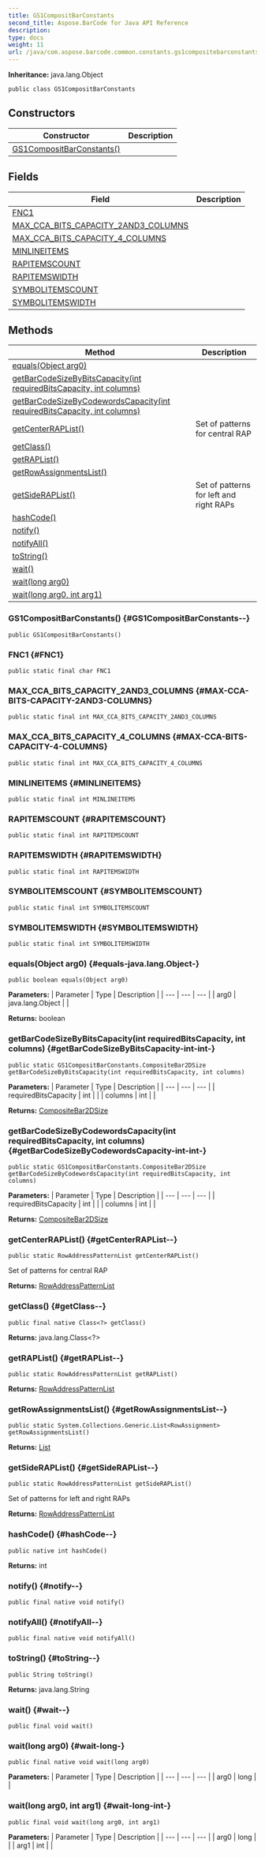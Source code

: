 ```yaml
---
title: GS1CompositBarConstants
second_title: Aspose.BarCode for Java API Reference
description: 
type: docs
weight: 11
url: /java/com.aspose.barcode.common.constants.gs1compositebarconstants/gs1compositbarconstants/
---
```

**Inheritance:**
java.lang.Object
```
public class GS1CompositBarConstants
```
## Constructors

| Constructor | Description |
| --- | --- |
| [GS1CompositBarConstants()](#GS1CompositBarConstants--) |  |
## Fields

| Field | Description |
| --- | --- |
| [FNC1](#FNC1) |  |
| [MAX_CCA_BITS_CAPACITY_2AND3_COLUMNS](#MAX-CCA-BITS-CAPACITY-2AND3-COLUMNS) |  |
| [MAX_CCA_BITS_CAPACITY_4_COLUMNS](#MAX-CCA-BITS-CAPACITY-4-COLUMNS) |  |
| [MINLINEITEMS](#MINLINEITEMS) |  |
| [RAPITEMSCOUNT](#RAPITEMSCOUNT) |  |
| [RAPITEMSWIDTH](#RAPITEMSWIDTH) |  |
| [SYMBOLITEMSCOUNT](#SYMBOLITEMSCOUNT) |  |
| [SYMBOLITEMSWIDTH](#SYMBOLITEMSWIDTH) |  |
## Methods

| Method | Description |
| --- | --- |
| [equals(Object arg0)](#equals-java.lang.Object-) |  |
| [getBarCodeSizeByBitsCapacity(int requiredBitsCapacity, int columns)](#getBarCodeSizeByBitsCapacity-int-int-) |  |
| [getBarCodeSizeByCodewordsCapacity(int requiredBitsCapacity, int columns)](#getBarCodeSizeByCodewordsCapacity-int-int-) |  |
| [getCenterRAPList()](#getCenterRAPList--) | Set of patterns for central RAP |
| [getClass()](#getClass--) |  |
| [getRAPList()](#getRAPList--) |  |
| [getRowAssignmentsList()](#getRowAssignmentsList--) |  |
| [getSideRAPList()](#getSideRAPList--) | Set of patterns for left and right RAPs |
| [hashCode()](#hashCode--) |  |
| [notify()](#notify--) |  |
| [notifyAll()](#notifyAll--) |  |
| [toString()](#toString--) |  |
| [wait()](#wait--) |  |
| [wait(long arg0)](#wait-long-) |  |
| [wait(long arg0, int arg1)](#wait-long-int-) |  |
### GS1CompositBarConstants() {#GS1CompositBarConstants--}
```
public GS1CompositBarConstants()
```


### FNC1 {#FNC1}
```
public static final char FNC1
```


### MAX_CCA_BITS_CAPACITY_2AND3_COLUMNS {#MAX-CCA-BITS-CAPACITY-2AND3-COLUMNS}
```
public static final int MAX_CCA_BITS_CAPACITY_2AND3_COLUMNS
```


### MAX_CCA_BITS_CAPACITY_4_COLUMNS {#MAX-CCA-BITS-CAPACITY-4-COLUMNS}
```
public static final int MAX_CCA_BITS_CAPACITY_4_COLUMNS
```


### MINLINEITEMS {#MINLINEITEMS}
```
public static final int MINLINEITEMS
```


### RAPITEMSCOUNT {#RAPITEMSCOUNT}
```
public static final int RAPITEMSCOUNT
```


### RAPITEMSWIDTH {#RAPITEMSWIDTH}
```
public static final int RAPITEMSWIDTH
```


### SYMBOLITEMSCOUNT {#SYMBOLITEMSCOUNT}
```
public static final int SYMBOLITEMSCOUNT
```


### SYMBOLITEMSWIDTH {#SYMBOLITEMSWIDTH}
```
public static final int SYMBOLITEMSWIDTH
```


### equals(Object arg0) {#equals-java.lang.Object-}
```
public boolean equals(Object arg0)
```




**Parameters:**
| Parameter | Type | Description |
| --- | --- | --- |
| arg0 | java.lang.Object |  |

**Returns:**
boolean
### getBarCodeSizeByBitsCapacity(int requiredBitsCapacity, int columns) {#getBarCodeSizeByBitsCapacity-int-int-}
```
public static GS1CompositBarConstants.CompositeBar2DSize getBarCodeSizeByBitsCapacity(int requiredBitsCapacity, int columns)
```




**Parameters:**
| Parameter | Type | Description |
| --- | --- | --- |
| requiredBitsCapacity | int |  |
| columns | int |  |

**Returns:**
[CompositeBar2DSize](../../com.aspose.barcode.common.constants.gs1compositebarconstants/compositebar2dsize)
### getBarCodeSizeByCodewordsCapacity(int requiredBitsCapacity, int columns) {#getBarCodeSizeByCodewordsCapacity-int-int-}
```
public static GS1CompositBarConstants.CompositeBar2DSize getBarCodeSizeByCodewordsCapacity(int requiredBitsCapacity, int columns)
```




**Parameters:**
| Parameter | Type | Description |
| --- | --- | --- |
| requiredBitsCapacity | int |  |
| columns | int |  |

**Returns:**
[CompositeBar2DSize](../../com.aspose.barcode.common.constants.gs1compositebarconstants/compositebar2dsize)
### getCenterRAPList() {#getCenterRAPList--}
```
public static RowAddressPatternList getCenterRAPList()
```


Set of patterns for central RAP

**Returns:**
[RowAddressPatternList](../../com.aspose.barcode.common.constants.micropdf417constants/rowaddresspatternlist)
### getClass() {#getClass--}
```
public final native Class<?> getClass()
```




**Returns:**
java.lang.Class<?>
### getRAPList() {#getRAPList--}
```
public static RowAddressPatternList getRAPList()
```




**Returns:**
[RowAddressPatternList](../../com.aspose.barcode.common.constants.micropdf417constants/rowaddresspatternlist)
### getRowAssignmentsList() {#getRowAssignmentsList--}
```
public static System.Collections.Generic.List<RowAssignment> getRowAssignmentsList()
```




**Returns:**
[List](../../com.aspose.ms.system.collections.generic/list)
### getSideRAPList() {#getSideRAPList--}
```
public static RowAddressPatternList getSideRAPList()
```


Set of patterns for left and right RAPs

**Returns:**
[RowAddressPatternList](../../com.aspose.barcode.common.constants.micropdf417constants/rowaddresspatternlist)
### hashCode() {#hashCode--}
```
public native int hashCode()
```




**Returns:**
int
### notify() {#notify--}
```
public final native void notify()
```




### notifyAll() {#notifyAll--}
```
public final native void notifyAll()
```




### toString() {#toString--}
```
public String toString()
```




**Returns:**
java.lang.String
### wait() {#wait--}
```
public final void wait()
```




### wait(long arg0) {#wait-long-}
```
public final native void wait(long arg0)
```




**Parameters:**
| Parameter | Type | Description |
| --- | --- | --- |
| arg0 | long |  |

### wait(long arg0, int arg1) {#wait-long-int-}
```
public final void wait(long arg0, int arg1)
```




**Parameters:**
| Parameter | Type | Description |
| --- | --- | --- |
| arg0 | long |  |
| arg1 | int |  |

